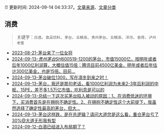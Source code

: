 :alarm_clock: 更新时间: 2024-09-14 04:33:37。[文章来源](/README.md)、[文章分类](/TAGS.md)

## 消费


> 关键字：`白酒`、`食品饮料`、`茅台`、`五粮液`、`贵州茅台`、`五粮液`、`洋河`、`舍得`、`泸州老窖`



- [2023-08-21-茅台来了一位女将](https://www.aicaijing.com.cn/article/18587) 
- [2024-09-13-$贵州茅台SH600519$-1200的茅台，市值15000亿，按明年或者后年1000亿利润算，大概估值15倍；腾讯目前4500亿美金，明年或者后年估计300亿美金，也是15倍。目前...](https://xueqiu.com/6490468241/304542220) 
- [2024-09-13-茅台破位1300，写在凛冬到来之时！](https://xueqiu.com/5939653998/304540494) 
- [2024-09-13-茅台，我还是那句老话，看1000亿利润为未来2-3年后利润的中枢，15PE，差不多1.5万亿市值，吃利息是可以的](https://xueqiu.com/8790885129/304529116) 
- [2024-09-13-总结一下这次买茅台陷入被动的原因：1、在消费低迷的环境下，买消费首先是在拥抱不确定性。2、在拥抱不确定性这个大前提下，我虽然选择了确定性最高的茅台，但大...](https://xueqiu.com/1392782404/304617270) 
- [2024-09-13-茅台这样跌，是在杀逻辑？请问大道您是这么看，重仓茅台亏了30%@大道无形我有型](https://xueqiu.com/5080313731/304626155) 
- [2024-09-12-白酒已经进入布局期了？](https://xueqiu.com/4005495639/304386295) 
